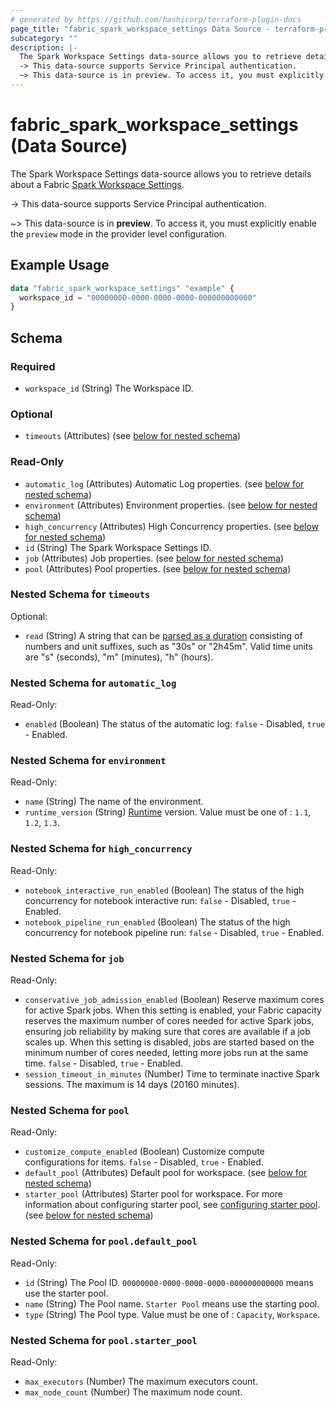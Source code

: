 ```yaml
---
# generated by https://github.com/hashicorp/terraform-plugin-docs
page_title: "fabric_spark_workspace_settings Data Source - terraform-provider-fabric"
subcategory: ""
description: |-
  The Spark Workspace Settings data-source allows you to retrieve details about a Fabric Spark Workspace Settings https://learn.microsoft.com/fabric/data-engineering/workspace-admin-settings.
  -> This data-source supports Service Principal authentication.
  ~> This data-source is in preview. To access it, you must explicitly enable the preview mode in the provider level configuration.
---
```


# fabric_spark_workspace_settings (Data Source)

The Spark Workspace Settings data-source allows you to retrieve details about a Fabric [Spark Workspace Settings](https://learn.microsoft.com/fabric/data-engineering/workspace-admin-settings).

-> This data-source supports Service Principal authentication.

~> This data-source is in **preview**. To access it, you must explicitly enable the `preview` mode in the provider level configuration.

## Example Usage

```terraform
data "fabric_spark_workspace_settings" "example" {
  workspace_id = "00000000-0000-0000-0000-000000000000"
}
```

<!-- schema generated by tfplugindocs -->
## Schema

### Required

- `workspace_id` (String) The Workspace ID.

### Optional

- `timeouts` (Attributes) (see [below for nested schema](#nestedatt--timeouts))

### Read-Only

- `automatic_log` (Attributes) Automatic Log properties. (see [below for nested schema](#nestedatt--automatic_log))
- `environment` (Attributes) Environment properties. (see [below for nested schema](#nestedatt--environment))
- `high_concurrency` (Attributes) High Concurrency properties. (see [below for nested schema](#nestedatt--high_concurrency))
- `id` (String) The Spark Workspace Settings ID.
- `job` (Attributes) Job properties. (see [below for nested schema](#nestedatt--job))
- `pool` (Attributes) Pool properties. (see [below for nested schema](#nestedatt--pool))

<a id="nestedatt--timeouts"></a>

### Nested Schema for `timeouts`

Optional:

- `read` (String) A string that can be [parsed as a duration](https://pkg.go.dev/time#ParseDuration) consisting of numbers and unit suffixes, such as "30s" or "2h45m". Valid time units are "s" (seconds), "m" (minutes), "h" (hours).

<a id="nestedatt--automatic_log"></a>

### Nested Schema for `automatic_log`

Read-Only:

- `enabled` (Boolean) The status of the automatic log: `false` - Disabled, `true` - Enabled.

<a id="nestedatt--environment"></a>

### Nested Schema for `environment`

Read-Only:

- `name` (String) The name of the environment.
- `runtime_version` (String) [Runtime](https://review.learn.microsoft.com/fabric/data-engineering/runtime) version. Value must be one of : `1.1`, `1.2`, `1.3`.

<a id="nestedatt--high_concurrency"></a>

### Nested Schema for `high_concurrency`

Read-Only:

- `notebook_interactive_run_enabled` (Boolean) The status of the high concurrency for notebook interactive run: `false` - Disabled, `true` - Enabled.
- `notebook_pipeline_run_enabled` (Boolean) The status of the high concurrency for notebook pipeline run: `false` - Disabled, `true` - Enabled.

<a id="nestedatt--job"></a>

### Nested Schema for `job`

Read-Only:

- `conservative_job_admission_enabled` (Boolean) Reserve maximum cores for active Spark jobs. When this setting is enabled, your Fabric capacity reserves the maximum number of cores needed for active Spark jobs, ensuring job reliability by making sure that cores are available if a job scales up. When this setting is disabled, jobs are started based on the minimum number of cores needed, letting more jobs run at the same time. `false` - Disabled, `true` - Enabled.
- `session_timeout_in_minutes` (Number) Time to terminate inactive Spark sessions. The maximum is 14 days (20160 minutes).

<a id="nestedatt--pool"></a>

### Nested Schema for `pool`

Read-Only:

- `customize_compute_enabled` (Boolean) Customize compute configurations for items. `false` - Disabled, `true` - Enabled.
- `default_pool` (Attributes) Default pool for workspace. (see [below for nested schema](#nestedatt--pool--default_pool))
- `starter_pool` (Attributes) Starter pool for workspace. For more information about configuring starter pool, see [configuring starter pool](https://review.learn.microsoft.com/fabric/data-engineering/configure-starter-pools). (see [below for nested schema](#nestedatt--pool--starter_pool))

<a id="nestedatt--pool--default_pool"></a>

### Nested Schema for `pool.default_pool`

Read-Only:

- `id` (String) The Pool ID. `00000000-0000-0000-0000-000000000000` means use the starter pool.
- `name` (String) The Pool name. `Starter Pool` means use the starting pool.
- `type` (String) The Pool type. Value must be one of : `Capacity`, `Workspace`.

<a id="nestedatt--pool--starter_pool"></a>

### Nested Schema for `pool.starter_pool`

Read-Only:

- `max_executors` (Number) The maximum executors count.
- `max_node_count` (Number) The maximum node count.
